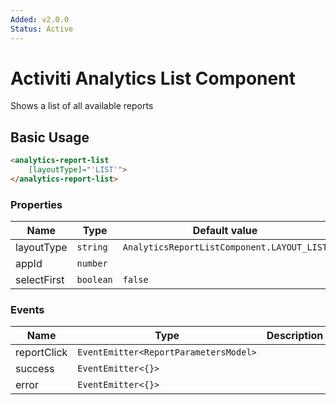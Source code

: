 ```yaml
---
Added: v2.0.0
Status: Active
---
```

# Activiti Analytics List Component

Shows a list of all available reports

## Basic Usage

```html
<analytics-report-list
    [layoutType]="'LIST'">
</analytics-report-list>
```

### Properties

| Name | Type | Default value | Description |
| ---- | ---- | ------------- | ----------- |
| layoutType | `string` | `AnalyticsReportListComponent.LAYOUT_LIST` |  |
| appId | `number` |  |  |
| selectFirst | `boolean` | `false` |  |

### Events

| Name | Type | Description |
| ---- | ---- | ----------- |
| reportClick | `EventEmitter<ReportParametersModel>` |  |
| success | `EventEmitter<{}>` |  |
| error | `EventEmitter<{}>` |  |
